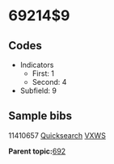 # 69214$9

## Codes

-   Indicators
    -   First: 1
    -   Second: 4
-   Subfield: 9

## Sample bibs

11410657 [Quicksearch](https://search.library.yale.edu/catalog/11410657) [VXWS](http://prodorbis.library.yale.edu:7014/vxws/GetHoldingsService?bibId=11410657)

**Parent topic:**[692](../../tags/692/692.md)

